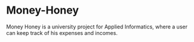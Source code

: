 # Money-Honey

Money Honey is a university project for Applied Informatics, where a user can keep track of his expenses and incomes.
